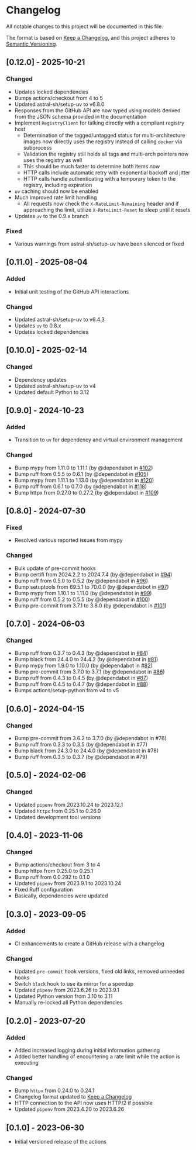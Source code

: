 # Changelog

All notable changes to this project will be documented in this file.

The format is based on [Keep a Changelog](https://keepachangelog.com/en/1.1.0/),
and this project adheres to [Semantic Versioning](https://semver.org/spec/v2.0.0.html).

## [0.12.0] - 2025-10-21

### Changed

- Updates locked dependencies
- Bumps actions/checkout from 4 to 5
- Updated astral-sh/setup-uv to v6.8.0
- Responses from the GitHub API are now typed using models derived from the JSON schema provided in the documentation
- Implement `RegistryClient` for talking directly with a compliant registry host
  - Determination of the tagged/untagged status for multi-architecture images now directly uses the registry instead of calling `docker` via subprocess
  - Validation the registry still holds all tags and multi-arch pointers now uses the registry as well
  - This should be much faster to determine both items now
  - HTTP calls include automatic retry with exponential backoff and jitter
  - HTTP calls handle authenticating with a temporary token to the registry, including expiration
- `uv` caching should now be enabled
- Much improved rate limit handling
  - All requests now check the `X-RateLimit-Remaining` header and if approaching the limit, utilize `X-RateLimit-Reset` to sleep until it resets
- Updates `uv` to the 0.9.x branch

### Fixed

- Various warnings from astral-sh/setup-uv have been silenced or fixed

## [0.11.0] - 2025-08-04

### Added

- Initial unit testing of the GitHub API interactions

### Changed

- Updated astral-sh/setup-uv to v6.4.3
- Updates `uv` to 0.8.x
- Updates locked dependencies

## [0.10.0] - 2025-02-14

### Changed

- Dependency updates
- Updated astral-sh/setup-uv to v4
- Updated default Python to 3.12

## [0.9.0] - 2024-10-23

### Added

- Transition to `uv` for dependency and virtual environment management

### Changed

- Bump mypy from 1.11.0 to 1.11.1 (by @dependabot in [#102](https://github.com/stumpylog/image-cleaner-action/pull/102))
- Bump ruff from 0.5.5 to 0.6.1 (by @dependabot in [#105](https://github.com/stumpylog/image-cleaner-action/pull/105))
- Bump mypy from 1.11.1 to 1.13.0 (by @dependabot in [#120](https://github.com/stumpylog/image-cleaner-action/pull/120))
- Bump ruff from 0.6.1 to 0.7.0 (by @dependabot in [#118](https://github.com/stumpylog/image-cleaner-action/pull/118))
- Bump httpx from 0.27.0 to 0.27.2 (by @dependabot in [#109](https://github.com/stumpylog/image-cleaner-action/pull/109))

## [0.8.0] - 2024-07-30

### Fixed

- Resolved various reported issues from mypy

### Changed

- Bulk update of pre-commit hooks
- Bump certifi from 2024.2.2 to 2024.7.4 (by @dependabot in [#94](https://github.com/stumpylog/image-cleaner-action/pull/94))
- Bump ruff from 0.5.0 to 0.5.2 (by @dependabot in [#96](https://github.com/stumpylog/image-cleaner-action/pull/96))
- Bump setuptools from 69.5.1 to 70.0.0 (by @dependabot in [#97](https://github.com/stumpylog/image-cleaner-action/pull/97))
- Bump mypy from 1.10.1 to 1.11.0 (by @dependabot in [#99](https://github.com/stumpylog/image-cleaner-action/pull/99))
- Bump ruff from 0.5.2 to 0.5.5 (by @dependabot in [#100](https://github.com/stumpylog/image-cleaner-action/pull/100))
- Bump pre-commit from 3.7.1 to 3.8.0 (by @dependabot in [#101](https://github.com/stumpylog/image-cleaner-action/pull/101))

## [0.7.0] - 2024-06-03

### Changed

- Bump ruff from 0.3.7 to 0.4.3 (by @dependabot in [#84](https://github.com/stumpylog/image-cleaner-action/pull/84))
- Bump black from 24.4.0 to 24.4.2 (by @dependabot in [#81](https://github.com/stumpylog/image-cleaner-action/pull/81))
- Bump mypy from 1.9.0 to 1.10.0 (by @dependabot in [#82](https://github.com/stumpylog/image-cleaner-action/pull/82))
- Bump pre-commit from 3.7.0 to 3.7.1 (by @dependabot in [#86](https://github.com/stumpylog/image-cleaner-action/pull/86))
- Bump ruff from 0.4.3 to 0.4.5 (by @dependabot in [#87](https://github.com/stumpylog/image-cleaner-action/pull/87))
- Bump ruff from 0.4.5 to 0.4.7 (by @dependabot in [#88](https://github.com/stumpylog/image-cleaner-action/pull/88))
- Bumps actions/setup-python from v4 to v5

## [0.6.0] - 2024-04-15

### Changed

- Bump pre-commit from 3.6.2 to 3.7.0 (by @dependabot in #76)
- Bump ruff from 0.3.3 to 0.3.5 (by @dependabot in #77)
- Bump black from 24.3.0 to 24.4.0 (by @dependabot in #78)
- Bump ruff from 0.3.5 to 0.3.7 (by @dependabot in #79)

## [0.5.0] - 2024-02-06

### Changed

- Updated `pipenv` from 2023.10.24 to 2023.12.1
- Updated `httpx` from 0.25.1 to 0.26.0
- Updated development tool versions

## [0.4.0] - 2023-11-06

### Changed

- Bump actions/checkout from 3 to 4
- Bump httpx from 0.25.0 to 0.25.1
- Bump ruff from 0.0.292 to 0.1.0
- Updated `pipenv` from 2023.9.1 to 2023.10.24
- Fixed Ruff configuration
- Basically, dependencies were updated

## [0.3.0] - 2023-09-05

### Added

- CI enhancements to create a GitHub release with a changelog

### Changed

- Updated `pre-commit` hook versions, fixed old links, removed unneeded hooks
- Switch `black` hook to use its mirror for a speedup
- Updated `pipenv` from 2023.6.26 to 2023.9.1
- Updated Python version from 3.10 to 3.11
- Manually re-locked all Python dependencies

## [0.2.0] - 2023-07-20

### Added

- Added increased logging during initial information gathering
- Added better handling of encountering a rate limit while the action is executing

### Changed

- Bump `httpx` from 0.24.0 to 0.24.1
- Changelog format updated to [Keep a Changelog](https://keepachangelog.com/en/1.1.0/)
- HTTP connection to the API now uses HTTP/2 if possible
- Updated `pipenv` from 2023.4.20 to 2023.6.26

## [0.1.0] - 2023-06-30

- Initial versioned release of the actions
